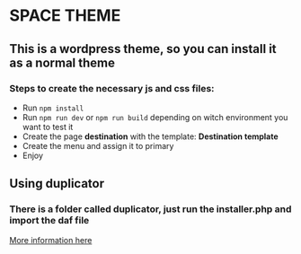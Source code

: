 # SPACE THEME

## This is a wordpress theme, so you can install it as a normal theme 

### Steps to create the necessary js and css files:

* Run `npm install`
* Run `npm run dev` or `npm run build` depending on witch environment you want to test it
* Create the page **destination** with the template: **Destination template**
* Create the menu and assign it to primary
* Enjoy

## Using duplicator

### There is a folder called duplicator, just run the installer.php and import the daf file

[More information here](https://wordpress.org/plugins/duplicator/)